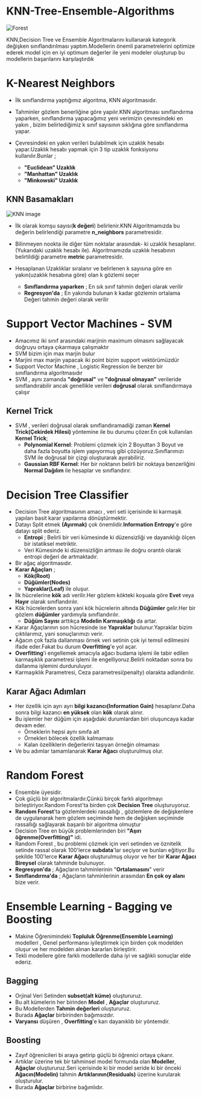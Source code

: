 # KNN-Tree-Ensemble-Algorithms

![Forest](https://i.pinimg.com/originals/66/e2/5f/66e25f44f26db405a9d6a22fd15d6814.png)

KNN,Decision Tree ve Ensemble Algoritmalarını kullanarak kategorik değişken sınıflandırılması yaptım.Modellerin önemli parametrelerini optimize ederek model için en iyi optimum değerler ile yeni modeler oluşturup bu modellerin başarılarını karşılaştırdık

# K-Nearest Neighbors
- İlk sınıflandırma yaptığımız algoritma, KNN algoritmasıdır.
- Tahminler gözlem benerliğine göre yapılır.KNN algoritması sınıflandırma yaparken, sınıflandırma yapacağımız yeni verimizin çevresindeki en yakın , bizim belirlediğimiz k sınıf sayısının sıklığına göre sınıflandırma yapar.
- Çevresindeki en yakın verileri bulabilmek için uzaklık hesabı yapar.Uzaklık hesabı yapmak için 3 tip uzaklık fonksiyonu kullanılır.Bunlar ;
    
    - **"Euclidean" Uzaklık**
    - **"Manhattan" Uzaklık**
    - **"Minkowski" Uzaklık**    

## KNN Basamakları

![KNN image](https://www.researchgate.net/profile/Saleh-Alaliyat/publication/267953942/figure/fig14/AS:295388776026147@1447437580523/K-nearest-neighbor-algorithm-illustration-The-green-circle-is-the-sample-which-is-to-be.png)

- İlk olarak komşu sayısı(**k değeri**) belirlenir.KNN Algoritmamızda bu değerin belirlendiği parametre **n_neighbors** parametresidir.
- Bilinmeyen nookta ile diğer tüm noktalar arasındak- ki uzaklık hesaplanır.(Yukarıdaki uzaklık hesabı ile). Algoritmamızda uzaklık hesabının belirtildiği parametre **metric** parametresidir.
- Hesaplanan Uzaklıklar sıralanır ve belirlenen k sayısına göre en yakın(uzaklık hesabına göre) olan k gözlemi seçer
   
   - **Sınıflandırma yaparken** ; En sık sınıf tahmin değeri olarak verilir
   - **Regresyon'da** ; En yakında bulunan k kadar gözlemin ortalama Değeri tahmin değeri olarak verilir

# Support Vector Machines - SVM 

- Amacımız iki sınıf arasındaki marjinin maximum olmasını sağlayacak doğruyu ortaya çıkarmaya çalışmaktır
- SVM bizim için max marjin bulur 
- Marjini max marjin yapacak iki point bizim support vektörümüzdür
- Support Vector Machine , Logistic Regression ile benzer bir sınıflandırma algoritmasıdır
- SVM , aynı zamanda **"doğrusal"** ve **"doğrusal olmayan"** verileride sınıflandırabilir ancak genellikle verileri **doğrusal** olarak sınıflandırmaya çalışır
## Kernel Trick
- SVM , verileri doğrusal olarak sınıflandıramadiği zaman **Kernel Trick(Çekirdek Hilesi)** yöntemine ile bu durumu çözer.En çok kullanılan **Kernel Trick**;
    - **Polynomial Kernel**: Problemi çözmek için 2 Boyuttan 3 Boyut ve daha fazla boyutta işlem yapıyormuş gibi çözüyoruz.Sınıflarımızı  SVM ile doğrusal bir çizgi oluşturarak ayırabiliriz.
    - **Gaussian RBF Kernel**: Her bir noktanın belirli bir noktaya benzerliğini **Normal Dağılım** ile hesaplar ve sınıflandırır.
# Decision Tree Classifier 
- Decision Tree algoritmasının amacı , veri seti içerisinde ki karmaşık yapıları basit karar yapılarına dönüştürmektir.
- Datayı Split etmek **(Ayırmak)** çok önemlidir.**Information Entropy**'e göre datayı split ederiz.
    - **Entropi** ; Belirli bir veri kümesinde ki düzensizliği ve dayanıklığı ölçen bir istatiksel metriktir.
    - Veri Kümesinde ki düzensizliğin artması ile doğru orantılı olarak entropi değeri de artmaktadır.
- Bir ağaç algoritmasıdır.
- **Karar Ağaçları** ; 
    - **Kök(Root)**
    - **Düğümler(Nodes)**
    - **Yapraklar(Leaf)** ile oluşur.
- İlk hücrelerine **kök** adı verilir.Her gözlem kökteki koşuala göre **Evet** veya **Hayır** olarak sınıflandırılır.
- Kök hücrelerden sonra yani kök hücrelerin altında **Düğümler** gelir.Her bir gözlem **düğümler** yardımıyla sınıflandırılır.
   - **Düğüm Sayısı** arttıkça **Modelin Karmaşıklığı** da artar. 
- Karar Ağaçlarının son hücresinde ise **Yapraklar** bulunur.Yapraklar bizim çıktılarımız, yani sonuçlarımızı verir.
- Ağacın çok fazla dallanması örnek veri setinin çok iyi temsil edilmesini ifade eder.Fakat bu durum **Overfitting**'e yol açar.
- **Overfitting**'i engellemek amacıyla ağacı budama işlemi ile tabir edilen karmaşıklık parametresi işlemi ile engelliyoruz.Belirli noktadan sonra bu dallanma işlemini durduruluyor.
- Karmaşıklık Parametresi, Ceza parametresi(penalty) olarakta adlandırılır.
## Karar Ağacı Adımları
- Her özellik için ayrı ayrı **bilgi kazancı(Information Gain)** hesaplanır.Daha sonra bilgi kazancı **en yüksek** olan **kök** olarak alınır.
- Bu işlemler her düğüm için aşağıdaki durumlardan biri oluşuncaya kadar devam eder.
   - Örneklerin hepsi aynı sınıfa ait 
   - Örnekleri bölecek özellik kalmaması
   - Kalan özelliklerin değerlerini taşıyan örneğin olmaması
- Ve bu adımlar tamamlanarak **Karar Ağacı** oluşturulmuş olur.

# Random Forest 

- Ensemble üyesidir.
- Çok güçlü bir algoritmalardır.Çünkü birçok farklı algoritmayı birleştiriyor.Random Forest'ta birden çok **Decision Tree** oluşturuyoruz.
- **Random  Forest**'ta gözlemlerdeki rassallığı , gözlemlere de değişkenlere de uygulanarak hem gözlem seçiminde hem de değişken seçiminde rassallığı sağlayarak başarılı bir algoritma olmuştur
- Decision Tree en büyük problemlerinden biri **"Aşırı öğrenme(Overfitting)"** idi.
- Random Forest , bu problemi çözmek için veri setinden ve öznitelik setinde rassal olarak 100'lerce **subdata**'lar seçiyor ve bunları eğitiyor.Bu şekilde 100'lerce **Karar Ağacı** oluşturulmuş oluyor ve her bir **Karar Ağacı** **Bireysel** olarak tahminde bulunuyor.
- **Regresyon'da** ; Ağaçların tahminlerinin "**Ortalamasını**" verir
- **Sınıflandırma'da** ; Ağaçların tahminlerinin arasından **En çok oy alanı** bize verir.
# Ensemble Learning -  Bagging ve Boosting

- Makine Öğrenimindeki **Topluluk Öğrenme(Ensemble Learning)** modelleri , Genel performansı iyileştirmek için birden çok modelden oluşur ve her modelden alınan kararları birleştirir.
- Tekli modellere göre farklı modellerde daha iyi ve sağlıklı sonuçlar elde ederiz.
## Bagging 
- Orjinal Veri Setinden **subset(alt küme)** oluştururuz.
- Bu alt kümelerin her birinden **Model** , **Ağaçlar** oluştururuz.
- Bu Modellerden **Tahmin değerleri** oluştururuz.
- Burada **Ağaçlar** birbirinden bağımsızdır.
- **Varyansı** düşüren , **Overfitting**'e karı dayanıklıb bir yöntemdir.
## Boosting 
- Zayıf öğrenicileri bi araya getirip güçlü bi öğrenici ortaya çıkarır.
- Artıklar üzerine tek bir tahminsel model formunda olan **Modeller**, **Ağaçlar** oluştururuz.Seri içerisinde ki bir model seride ki bir önceki **Ağacın(Modelin)** tahmin **Artıklarının(Residuals)** üzerine kurularak oluşturulur.
- Burada **Ağaçlar** birbirine bağımlıdır. 



